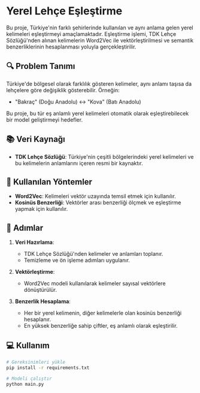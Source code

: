# Yerel Lehçe Eşleştirme

Bu proje, Türkiye'nin farklı şehirlerinde kullanılan ve aynı anlama gelen yerel kelimeleri eşleştirmeyi amaçlamaktadır. Eşleştirme işlemi, TDK Lehçe Sözlüğü'nden alınan kelimelerin Word2Vec ile vektörleştirilmesi ve semantik benzerliklerinin hesaplanması yoluyla gerçekleştirilir.

## 🔍 Problem Tanımı

Türkiye'de bölgesel olarak farklılık gösteren kelimeler, aynı anlamı taşısa da lehçelere göre değişiklik gösterebilir. Örneğin:

- "Bakraç" (Doğu Anadolu) ↔ "Kova" (Batı Anadolu)

Bu proje, bu tür eş anlamlı yerel kelimeleri otomatik olarak eşleştirebilecek bir model geliştirmeyi hedefler.

## 📚 Veri Kaynağı

- **TDK Lehçe Sözlüğü**: Türkiye'nin çeşitli bölgelerindeki yerel kelimeleri ve bu kelimelerin anlamlarını içeren resmi bir kaynaktır.

## 🧠 Kullanılan Yöntemler

- **Word2Vec**: Kelimeleri vektör uzayında temsil etmek için kullanılır.
- **Kosinüs Benzerliği**: Vektörler arası benzerliği ölçmek ve eşleştirme yapmak için kullanılır.

## 🔧 Adımlar

1. **Veri Hazırlama**:
   - TDK Lehçe Sözlüğü'nden kelimeler ve anlamları toplanır.
   - Temizleme ve ön işleme adımları uygulanır.

2. **Vektörleştirme**:
   - Word2Vec modeli kullanılarak kelimeler sayısal vektörlere dönüştürülür.

3. **Benzerlik Hesaplama**:
   - Her bir yerel kelimenin, diğer kelimelerle olan kosinüs benzerliği hesaplanır.
   - En yüksek benzerliğe sahip çiftler, eş anlamlı olarak eşleştirilir.

## 💻 Kullanım

```bash
# Gereksinimleri yükle
pip install -r requirements.txt

# Modeli çalıştır
python main.py
